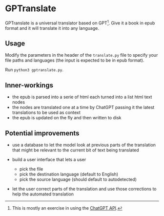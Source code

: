 # GPTranslate

GPTranslate is a universal translator based on GPT[^0].
Give it a book in epub format and it will translate it into any language.

[^0]: This is mostly an exercise in using the [ChatGPT API](https://platform.openai.com/docs/guides/chat).

## Usage

Modify the parameters in the header of the `translate.py` file to specify your file paths and languages (the input is expected to be in epub format).

Run `python3 gptranslate.py`.

## Inner-workings

* the epub is parsed into a serie of html each turned into a list html text nodes
* the nodes are translated one at a time by ChatGPT
  passing it the latest translations to be used as context
* the epub is updated on the fly and then written to disk

## Potential improvements

* use a database to let the model look at previous parts of the translation that might be relevant to the current bit of text being translated

* build a user interface that lets a user 
    * pick the file
    * pick the destination language (default to English)
    * pick the source language (should default to autodetected)
* let the user correct parts of the translation and use those corrections to help the automated translation
